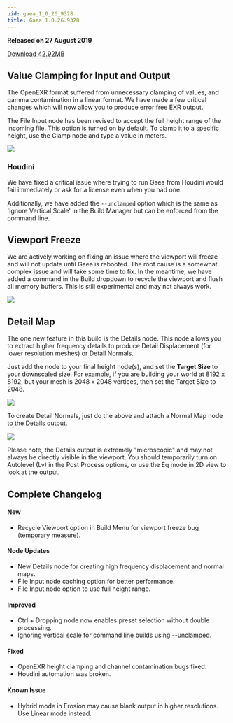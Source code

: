 ```yaml
---
uid: gaea_1_0_26_9328
title: Gaea 1.0.26.9328
---
```



**Released on 27 August 2019**

<a href="http://viridian.quadspinner.com/gaea/Gaea-1.0.26.exe">Download 42.92MB</a> <br>


<div class="release-note">

## Value Clamping for Input and Output

The OpenEXR format suffered from unnecessary clamping of values, and gamma contamination in a linear format. We have made a few critical changes which will now allow you to produce error free EXR output.

The File Input node has been revised to accept the full height range of the incoming file. This option is turned on by default. To clamp it to a specific height, use the Clamp node and type a value in meters.

![](http://malachite.blob.core.windows.net/gaea/changelog/1_0_26/file.png)

### Houdini

We have fixed a critical issue where trying to run Gaea from Houdini would fail immediately or ask for a license even when you had one.

Additionally, we have added the `--unclamped` option which is the same as 'Ignore Vertical Scale' in the Build Manager but can be enforced from the command line.


## Viewport Freeze

We are actively working on fixing an issue where the viewport will freeze and will not update until Gaea is rebooted. The root cause is a somewhat complex issue and will take some time to fix. In the meantime, we have added a command in the Build dropdown to recycle the viewport and flush all memory buffers. This is still experimental and may not always work.

![](http://malachite.blob.core.windows.net/gaea/changelog/1_0_26/recycle.png)


## Detail Map

The one new feature in this build is the Details node. This node allows you to extract higher frequency details to produce Detail Displacement (for lower resolution meshes) or Detail Normals.

Just add the node to your final height node(s), and set the **Target Size** to your downscaled size. For example, if you are building your world at 8192 x 8192, but your mesh is 2048 x 2048 vertices, then set the Target Size to 2048.

![](http://malachite.blob.core.windows.net/gaea/changelog/1_0_26/details.jpg)

To create Detail Normals, just do the above and attach a Normal Map node to the Details output.

![](http://malachite.blob.core.windows.net/gaea/changelog/1_0_26/detailnormals.jpg)

Please note, the Details output is extremely "microscopic" and may not always be directly visible in the viewport. You should temporarily turn on Autolevel (Lv) in the Post Process options, or use the Eq mode in 2D view to look at the output.


## Complete Changelog

#### New
- Recycle Viewport option in Build Menu for viewport freeze bug (temporary measure).

#### Node Updates
- New Details node for creating high frequency displacement and normal maps.
- File Input node caching option for better performance.
- File Input node option to use full height range.

#### Improved
- Ctrl + Dropping node now enables preset selection without double processing.
- Ignoring vertical scale for command line builds using --unclamped.

#### Fixed
- OpenEXR height clamping and channel contamination bugs fixed.
- Houdini automation was broken.

#### Known Issue
- Hybrid mode in Erosion may cause blank output in higher resolutions. Use Linear mode instead.
</div>
